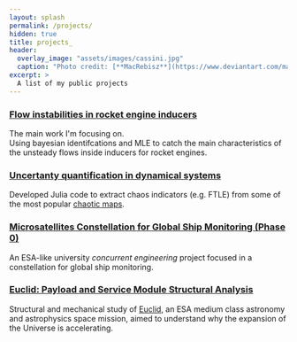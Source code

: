 ```yaml
---
layout: splash
permalink: /projects/
hidden: true
title: projects_
header:
  overlay_image: "assets/images/cassini.jpg"
  caption: "Photo credit: [**MacRebisz**](https://www.deviantart.com/macrebisz)"
excerpt: >
  A list of my public projects
---
```

### [Flow instabilities in rocket engine inducers](https://cr0stata.github.io/work1/)
The main work I'm focusing on.  
Using bayesian identifcations and MLE to catch the main characteristics of the unsteady flows inside inducers for rocket engines.

### [Uncertanty quantification in dynamical systems](https://cr0stata.github.io/work2/)
Developed Julia code to extract chaos indicators (e.g. FTLE) from some of the most popular [chaotic maps](https://en.wikipedia.org/wiki/List_of_chaotic_maps). 

### [Microsatellites Constellation for Global Ship Monitoring (Phase 0)](https://cr0stata.github.io/nemo/)
An ESA-like university <em>concurrent engineering</em> project focused in a constellation for global ship monitoring.

### [Euclid: Payload and Service Module Structural Analysis](https://cr0stata.github.io/euclid/)
Structural and mechanical study of [Euclid](https://www.euclid-ec.org), an ESA medium class astronomy and astrophysics space mission, aimed to understand why the expansion of the Universe is accelerating.

[comment]: <> (ADD 3D JS OF EUCLID!)